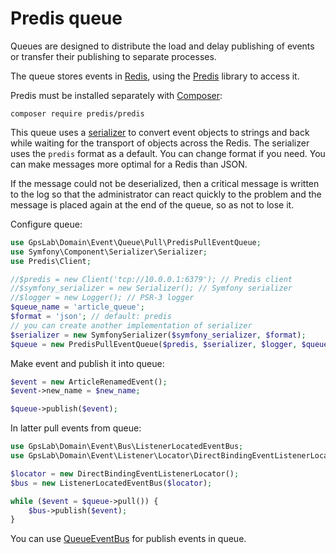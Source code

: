 Predis queue
============

Queues are designed to distribute the load and delay publishing of events or transfer their publishing to separate
processes.

The queue stores events in [Redis](https://redis.io/), using the [Predis](https://github.com/nrk/predis) library to
access it.

Predis must be installed separately with [Composer](http://packagist.org):

```
composer require predis/predis
```

This queue uses a [serializer](https://symfony.com/doc/current/components/serializer.html) to convert event objects
to strings and back while waiting for the transport of objects across the Redis. The serializer uses the `predis`
format as a default. You can change format if you need. You can make messages more optimal for a Redis than JSON.

If the message could not be deserialized, then a critical message is written to the log so that the administrator can
react quickly to the problem and the message is placed again at the end of the queue, so as not to lose it.

Configure queue:

```php
use GpsLab\Domain\Event\Queue\Pull\PredisPullEventQueue;
use Symfony\Component\Serializer\Serializer;
use Predis\Client;

//$predis = new Client('tcp://10.0.0.1:6379'); // Predis client
//$symfony_serializer = new Serializer(); // Symfony serializer
//$logger = new Logger(); // PSR-3 logger
$queue_name = 'article_queue';
$format = 'json'; // default: predis
// you can create another implementation of serializer
$serializer = new SymfonySerializer($symfony_serializer, $format);
$queue = new PredisPullEventQueue($predis, $serializer, $logger, $queue_name);
```

Make event and publish it into queue:

```php
$event = new ArticleRenamedEvent();
$event->new_name = $new_name;

$queue->publish($event);
```

In latter pull events from queue:

```php
use GpsLab\Domain\Event\Bus\ListenerLocatedEventBus;
use GpsLab\Domain\Event\Listener\Locator\DirectBindingEventListenerLocator;

$locator = new DirectBindingEventListenerLocator();
$bus = new ListenerLocatedEventBus($locator);

while ($event = $queue->pull()) {
    $bus->publish($event);
}
```

You can use [QueueEventBus](../bus.md) for publish events in queue.
